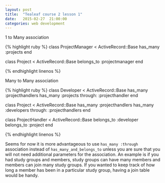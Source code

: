 ```yaml
---
layout: post
title:  "Tealeaf course 2 lesson 1"
date:   2015-02-27  21:00:00
categories: web development
---
```


1 to Many association

{% highlight ruby %}
class ProjectManager < ActiveRecord::Base
  has_many :projects
end

class Project < ActiveRecord::Base
  belongs_to :projectmanager
end

{% endhighlight linenos %}

Many to Many association

{% highlight ruby %}
class Developer < ActiveRecord::Base
  has_many :projecthandlers
  has_many :projects through: :projecthandler
end

class Project < ActiveRecord::Base
  has_many :projecthandlers
  has_many :developers through: :projecthandlers 
end

class ProjectHandler < ActiveRecord::Base
  belongs_to :developer
  belongs_to :project
end

{% endhighlight linenos %}

Seems for now it is more advantageous to use `has_many :through` association instead of `has_many_and_belongs_to` unless you are sure that you will not need additional parameters for the association.  An example is if you had study groups and members, study groups can have many members and members can join many study groups.  If you wanted to keep track of how long a member has been in a particular study group, having a join table would be handy.